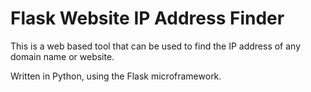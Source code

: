 # Flask Website IP Address Finder
This is a web based tool that can be used to find the IP address of any domain name or website. 

Written in Python, using the Flask microframework.
